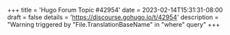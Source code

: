+++
title = 'Hugo Forum Topic #42954'
date = 2023-02-14T15:31:31-08:00
draft = false
details = 'https://discourse.gohugo.io/t/42954'
description = "Warning triggered by "File.TranslationBaseName" in "where" query"
+++
